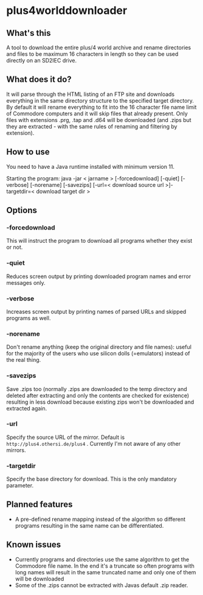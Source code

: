 # plus4worlddownloader

## What's this
A tool to download the entire plus/4 world archive and rename directories and files to be maximum 16 characters in length so they can be used directly on an SD2IEC drive.

## What does it do?
It will parse through the HTML listing of an FTP site and downloads everything in the same directory structure to the specified target directory. By default it will rename everything to fit into the 16 character file name limit of Commodore computers and it will skip files that already present. Only files with extensions .prg, .tap and .d64 will be downloaded (and .zips but they are extracted - with the same rules of renaming and filtering by extension).

## How to use
You need to have a Java runtime installed with minimum version 11.

Starting the program:
java -jar < jarname > [-forcedownload] [-quiet] [-verbose] [-norename] [-savezips] [-url=< download source url >]-targetdir=< download target dir >

## Options
### -forcedownload
This will instruct the program to download all programs whether they exist or not.

### -quiet
Reduces screen output by printing downloaded program names and error messages only.

### -verbose
Increases screen output by printing names of parsed URLs and skipped programs as well.

### -norename
Don't rename anything (keep the original directory and file names): useful for the majority of the users who use silicon dolls (=emulators) instead of the real thing.

### -savezips
Save .zips too (normally .zips are downloaded to the temp directory and deleted after extracting and only the contents are checked for existence) resulting in less download because existing zips won't be downloaded and extracted again.

### -url
Specify the source URL of the mirror. Default is `http://plus4.othersi.de/plus4` . Currently I'm not aware of any other mirrors.

### -targetdir
Specify the base directory for download. This is the only mandatory parameter.

## Planned features
* A pre-defined rename mapping instead of the algorithm so different programs resulting in the same name can be differentiated.

## Known issues
* Currently programs and directories use the same algorithm to get the Commodore file name. In the end it's a truncate so often programs with long names will result in the same truncated name and only one of them will be downloaded
* Some of the .zips cannot be extracted with Javas default .zip reader.
